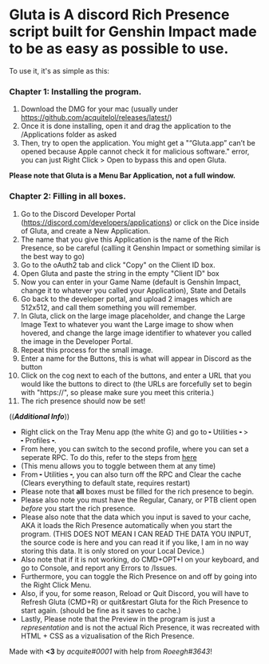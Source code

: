  # Gluta is A discord Rich Presence script built for Genshin Impact made to be as easy as possible to use.


 To use it, it's as simple as this:

### Chapter 1: **Installing the program**.
 1. Download the DMG for your mac (usually under https://github.com/acquitelol/releases/latest/)
 2. Once it is done installing, open it and drag the application to the /Applications folder as asked
 3. Then, try to open the application. You might get a "“Gluta.app” can’t be opened because Apple cannot check it for malicious software." error, you can just Right Click > Open to bypass this and open Gluta.

**Please note that Gluta is a Menu Bar Application, not a full window.**

### Chapter 2: **Filling in all boxes**.

 1. Go to the Discord Developer Portal (https://discord.com/developers/applications) or click on the Dice inside of Gluta, and create a New Application.
 2. The name that you give this Application is the name of the Rich Presence, so be careful (calling it Genshin Impact or something similar is the best way to go)
 3. Go to the oAuth2 tab and click "Copy" on the Client ID box.
 4. Open Gluta and paste the string in the empty "Client ID" box
 5. Now you can enter in your Game Name (default is Genshin Impact, change it to whatever you called your Application), State and Details
 6. Go back to the developer portal, and upload 2 images which are 512x512, and call them something you will remember.
 7. In Gluta, click on the large image placeholder, and change the Large Image Text to whatever you want the Large image to show when hovered, and change the large image identifier to whatever you called the image in the Developer Portal.
 8. Repeat this process for the small image.
 9. Enter a name for the Buttons, this is what will appear in Discord as the button
 10. Click on the cog next to each of the buttons, and enter a URL that you would like the buttons to direct to (the URLs are forcefully set to begin with "https://", so please make sure you meet this criteria.)
 11. The rich presence should now be set!
 
 ((***Additional Info***))
 - Right click on the Tray Menu app (the white G) and go to ╸Utilities╺ > ╸Profiles╺.
 - From here, you can switch to the second profile, where you can set a seperate RPC. To do this, refer to the steps from [here](#chapter-2-filling-in-all-boxes)
 - (This menu allows you to toggle between them at any time)
 - From ╸Utilities╺, you can also turn off the RPC and Clear the cache (Clears everything to default state, requires restart)
 - Please note that **all** boxes must be filled for the rich presence to begin.
 - Please also note you must have the Regular, Canary, or PTB client open *before* you start the rich presence.
 - Please also note that the data which you input is saved to your cache, AKA it loads the Rich Presence automatically when you start the program.
   (THIS DOES NOT MEAN I CAN READ THE DATA YOU INPUT, the source code is here and you can read it if you like, I am in no way storing this data. It is
    only stored on your Local Device.)
 - Also note that if it is not working, do CMD+OPT+I on your keyboard, and go to Console, and report any Errors to /Issues.
 - Furthermore, you can toggle the Rich Presence on and off by going into the Right Click Menu.
 - Also, if you, for some reason, Reload or Quit Discord, you will have to Refresh Gluta (CMD+R) or quit&restart Gluta for the Rich Presence to start again. (should be fine as it saves to cache.)
 - Lastly, Please note that the Preview in the program is just a *representation* and is not the actual Rich Presence, it was recreated with HTML + CSS
 as a vizualisation of the Rich Presence.
 
Made with **<3** by *acquite#0001* with help from *Roeegh#3643*!
